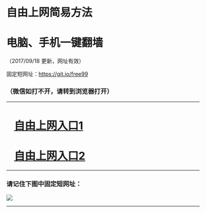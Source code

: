 ﻿# 自由上网简易方法

# 电脑、手机一键翻墙

（2017/09/18 更新，网址有效）

固定短网址：https://git.io/free99

### （微信如打不开，请转到浏览器打开）


***





# &nbsp;&nbsp; <a href="http://ft165957046.fwq-tz1005.info/fwqtz01.html?t=091800122007 " target="_blank">自由上网入口1</a>
# &nbsp;&nbsp; <a href="http://ft3231824193.fwq-tz1006.info/fwqtz02.html?t=091800110817 " target="_blank">自由上网入口2</a>
***

### 请记住下图中固定短网址：

<img src="https://s3-us-west-2.amazonaws.com/fwq-1001/yjfq-20170905okok.png" /> 


***

